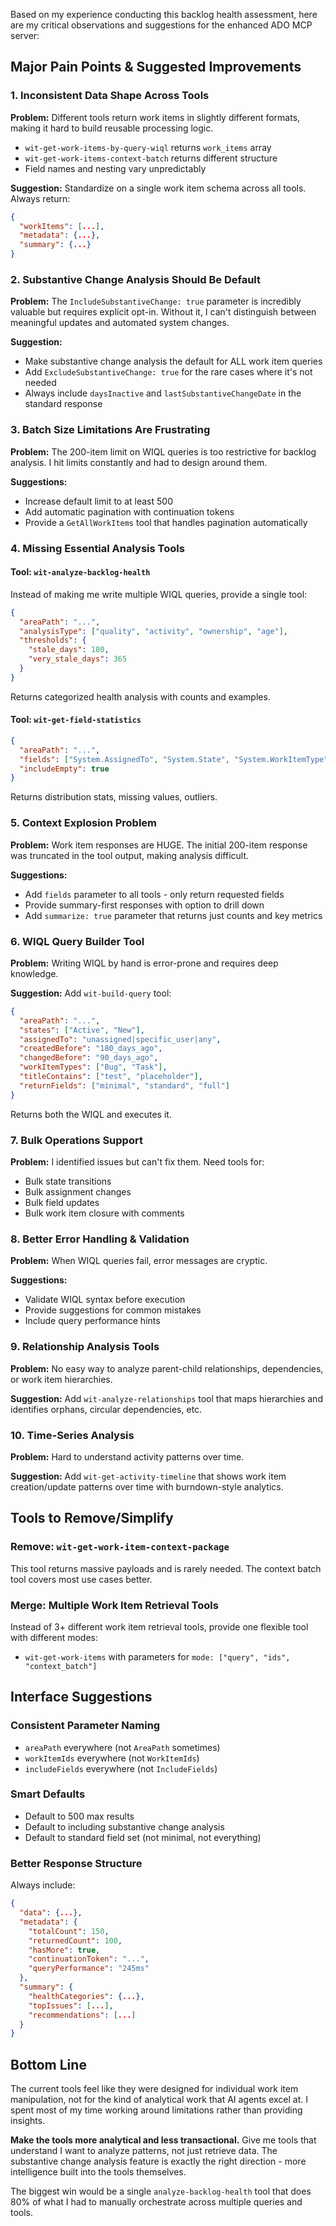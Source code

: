 Based on my experience conducting this backlog health assessment, here are my critical observations and suggestions for the enhanced ADO MCP server:

## Major Pain Points & Suggested Improvements

### 1. **Inconsistent Data Shape Across Tools**
**Problem:** Different tools return work items in slightly different formats, making it hard to build reusable processing logic.
- `wit-get-work-items-by-query-wiql` returns `work_items` array
- `wit-get-work-items-context-batch` returns different structure
- Field names and nesting vary unpredictably

**Suggestion:** Standardize on a single work item schema across all tools. Always return:
```json
{
  "workItems": [...],
  "metadata": {...},
  "summary": {...}
}
```

### 2. **Substantive Change Analysis Should Be Default**
**Problem:** The `IncludeSubstantiveChange: true` parameter is incredibly valuable but requires explicit opt-in. Without it, I can't distinguish between meaningful updates and automated system changes.

**Suggestion:** 
- Make substantive change analysis the default for ALL work item queries
- Add `ExcludeSubstantiveChange: true` for the rare cases where it's not needed
- Always include `daysInactive` and `lastSubstantiveChangeDate` in the standard response

### 3. **Batch Size Limitations Are Frustrating**
**Problem:** The 200-item limit on WIQL queries is too restrictive for backlog analysis. I hit limits constantly and had to design around them.

**Suggestions:**
- Increase default limit to at least 500
- Add automatic pagination with continuation tokens
- Provide a `GetAllWorkItems` tool that handles pagination automatically

### 4. **Missing Essential Analysis Tools**

#### **Tool: `wit-analyze-backlog-health`**
Instead of making me write multiple WIQL queries, provide a single tool:
```json
{
  "areaPath": "...",
  "analysisType": ["quality", "activity", "ownership", "age"],
  "thresholds": {
    "stale_days": 180,
    "very_stale_days": 365
  }
}
```
Returns categorized health analysis with counts and examples.

#### **Tool: `wit-get-field-statistics`**
```json
{
  "areaPath": "...",
  "fields": ["System.AssignedTo", "System.State", "System.WorkItemType"],
  "includeEmpty": true
}
```
Returns distribution stats, missing values, outliers.

### 5. **Context Explosion Problem**
**Problem:** Work item responses are HUGE. The initial 200-item response was truncated in the tool output, making analysis difficult.

**Suggestions:**
- Add `fields` parameter to all tools - only return requested fields
- Provide summary-first responses with option to drill down
- Add `summarize: true` parameter that returns just counts and key metrics

### 6. **WIQL Query Builder Tool**
**Problem:** Writing WIQL by hand is error-prone and requires deep knowledge.

**Suggestion:** Add `wit-build-query` tool:
```json
{
  "areaPath": "...",
  "states": ["Active", "New"],
  "assignedTo": "unassigned|specific_user|any",
  "createdBefore": "180_days_ago",
  "changedBefore": "90_days_ago",
  "workItemTypes": ["Bug", "Task"],
  "titleContains": ["test", "placeholder"],
  "returnFields": ["minimal", "standard", "full"]
}
```
Returns both the WIQL and executes it.

### 7. **Bulk Operations Support**
**Problem:** I identified issues but can't fix them. Need tools for:
- Bulk state transitions
- Bulk assignment changes  
- Bulk field updates
- Bulk work item closure with comments

### 8. **Better Error Handling & Validation**
**Problem:** When WIQL queries fail, error messages are cryptic.

**Suggestions:**
- Validate WIQL syntax before execution
- Provide suggestions for common mistakes
- Include query performance hints

### 9. **Relationship Analysis Tools**
**Problem:** No easy way to analyze parent-child relationships, dependencies, or work item hierarchies.

**Suggestion:** Add `wit-analyze-relationships` tool that maps hierarchies and identifies orphans, circular dependencies, etc.

### 10. **Time-Series Analysis**
**Problem:** Hard to understand activity patterns over time.

**Suggestion:** Add `wit-get-activity-timeline` that shows work item creation/update patterns over time with burndown-style analytics.

## Tools to Remove/Simplify

### **Remove: `wit-get-work-item-context-package`**
This tool returns massive payloads and is rarely needed. The context batch tool covers most use cases better.

### **Merge: Multiple Work Item Retrieval Tools**
Instead of 3+ different work item retrieval tools, provide one flexible tool with different modes:
- `wit-get-work-items` with parameters for `mode: ["query", "ids", "context_batch"]`

## Interface Suggestions

### **Consistent Parameter Naming**
- `areaPath` everywhere (not `AreaPath` sometimes)
- `workItemIds` everywhere (not `WorkItemIds`)
- `includeFields` everywhere (not `IncludeFields`)

### **Smart Defaults**
- Default to 500 max results
- Default to including substantive change analysis
- Default to standard field set (not minimal, not everything)

### **Better Response Structure**
Always include:
```json
{
  "data": {...},
  "metadata": {
    "totalCount": 150,
    "returnedCount": 100,
    "hasMore": true,
    "continuationToken": "...",
    "queryPerformance": "245ms"
  },
  "summary": {
    "healthCategories": {...},
    "topIssues": [...],
    "recommendations": [...]
  }
}
```

## Bottom Line

The current tools feel like they were designed for individual work item manipulation, not for the kind of analytical work that AI agents excel at. I spent most of my time working around limitations rather than providing insights.

**Make the tools more analytical and less transactional.** Give me tools that understand I want to analyze patterns, not just retrieve data. The substantive change analysis feature is exactly the right direction - more intelligence built into the tools themselves.

The biggest win would be a single `analyze-backlog-health` tool that does 80% of what I had to manually orchestrate across multiple queries and tools.